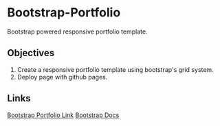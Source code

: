 # Bootstrap-Portfolio
Bootstrap powered responsive portfolio template.

## Objectives
1. Create a responsive portfolio template using bootstrap's grid system.
2. Deploy page with github pages.

## Links
[Bootstrap Portfolio Link](https://amcnulty.github.io/Bootstrap-Portfolio/ "A Bootstrap powered portfolio template")
[Bootstrap Docs](https://getbootstrap.com/docs/3.3/getting-started/ "Bootstrap Documentation")